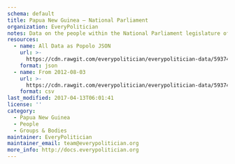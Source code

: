 ```yaml
---
schema: default
title: Papua New Guinea — National Parliament
organization: EveryPolitician
notes: Data on the people within the National Parliament legislature of Papua New Guinea.
resources:
  - name: All Data as Popolo JSON
    url: >-
      https://cdn.rawgit.com/everypolitician/everypolitician-data/59374200d1ff3a584560d4acace53c3d6727e4fa/data/Papua_New_Guinea/Parliament/ep-popolo-v1.0.json
    format: json
  - name: From 2012-08-03
    url: >-
      https://cdn.rawgit.com/everypolitician/everypolitician-data/59374200d1ff3a584560d4acace53c3d6727e4fa/data/Papua_New_Guinea/Parliament/term-2012.csv
    format: csv
last_modified: 2017-04-13T06:01:41
license: ''
category:
  - Papua New Guinea
  - People
  - Groups & Bodies
maintainer: EveryPolitician
maintainer_email: team@everypolitician.org
more_info: http://docs.everypolitician.org
---
```

